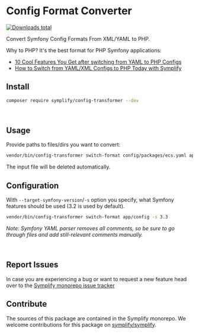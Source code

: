 # Config Format Converter

[![Downloads total](https://img.shields.io/packagist/dt/symplify/config-transformer.svg?style=flat-square)](https://packagist.org/packages/symplify/config-transformer/stats)

Convert Symfony Config Formats From XML/YAML to PHP.

Why to PHP? It's the best format for PHP Symfony applications:

* [10 Cool Features You Get after switching from YAML to PHP Configs](https://tomasvotruba.com/blog/2020/07/16/10-cool-features-you-get-after-switching-from-yaml-to-php-configs/)
* [How to Switch from YAML/XML Configs to PHP Today with Symplify](https://tomasvotruba.com/blog/2020/07/27/how-to-switch-from-yaml-xml-configs-to-php-today-with-migrify/)

## Install

```bash
composer require symplify/config-transformer --dev
```

<br>

## Usage

Provide paths to files/dirs you want to convert:

```bash
vendor/bin/config-transformer switch-format config/packages/ecs.yaml app/config
```

The input file will be deleted automatically.

## Configuration

With `--target-symfony-version`/`-s` option you specify, what Symfony features should be used (3.2 is used by default).

```bash
vendor/bin/config-transformer switch-format app/config -s 3.3
```

*Note: Symfony YAML parser removes all comments, so be sure to go through files and add still-relevant comments manually.*

<br>

## Report Issues

In case you are experiencing a bug or want to request a new feature head over to the [Symplify monorepo issue tracker](https://github.com/symplify/symplify/issues)

## Contribute

The sources of this package are contained in the Symplify monorepo. We welcome contributions for this package on [symplify/symplify](https://github.com/symplify/symplify).
